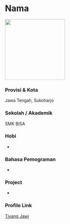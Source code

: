 # Nama

<img src="https://avatars1.githubusercontent.com/u/66328103?s=400&u=386bd77c0910bc58d8cec320df831f60775e5e73&v=4" width="200" height="200" align="center"/>

### Provisi & Kota

Jawa Tengah, Sukoharjo

### Sekolah / Akademik

SMK BISA

### Hobi

- 

### Bahasa Pemograman 

- 

### Project

- 

### Profile Link

[Tiyang Jawi](https://github.com/tiyang-jawi)
